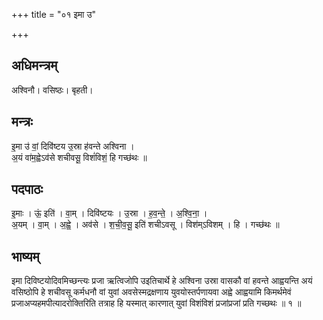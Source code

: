 +++
title = "०१ इमा उ"

+++
## अधिमन्त्रम्
अश्विनौ। वसिष्ठः। बृहती।

## मन्त्रः
इ॒मा उ॑ वां॒ दिवि॑ष्टय उ॒स्रा ह॑वन्ते अश्विना ।  
अ॒यं वा॑म॒ह्वेऽव॑से शचीवसू॒ विशं॑विशं॒ हि गच्छ॑थः ॥

## पदपाठः
इ॒माः । ऊं॒ इति॑ । वा॒म् । दिवि॑ष्टयः । उ॒स्रा । ह॒व॒न्ते॒ । अ॒श्वि॒ना॒ ।  
अ॒यम् । वा॒म् । अ॒ह्वे॒ । अव॑से । श॒ची॒व॒सू॒ इति॑ शचीऽवसू । विश॑म्ऽविशम् । हि । गच्छ॑थः ॥

## भाष्यम्
इमा दिविष्टयोदिवमिच्छन्त्यः प्रजा ऋत्विजोपि उइतिचार्थे हे अश्विना उस्रा वासकौ वां हवन्ते आह्वयन्ति अयं वसिष्ठोपि हे शचीवसू कर्मधनौ वां युवां अवसेस्मद्रक्षणाय युवयोस्तर्पणायवा अह्वे आह्वयामि किमर्थमेवं प्रजाअप्यहमपीत्यादरोक्तिरिति तत्राह हि यस्मात् कारणात् युवां विशंविशं प्रजांप्रजां प्रति गच्छथः ॥ १ ॥